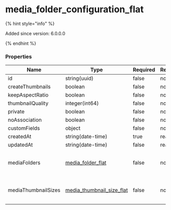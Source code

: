 
# media_folder_configuration_flat

{% hint style="info" %}

Added since version: 6.0.0.0

{% endhint %}

### Properties

|Name|Type|Required|Restrictions|Description|
|---|---|---|---|---|
|id|string(uuid)|false|none|none|
|createThumbnails|boolean|false|none|none|
|keepAspectRatio|boolean|false|none|none|
|thumbnailQuality|integer(int64)|false|none|none|
|private|boolean|false|none|none|
|noAssociation|boolean|false|none|none|
|customFields|object|false|none|none|
|createdAt|string(date-time)|true|read-only|none|
|updatedAt|string(date-time)|false|read-only|none|
|mediaFolders|[media_folder_flat](/schema/media_folder_flat)|false|none|Added since version: 6.0.0.0|
|mediaThumbnailSizes|[media_thumbnail_size_flat](/schema/media_thumbnail_size_flat)|false|none|Added since version: 6.0.0.0|
